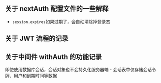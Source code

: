 ## 关于 nextAuth 配置文件的一些解释

- `session.expires`如果过期了，会自动清除掉登录态

## 关于 JWT 流程的记录

## 关于中间件 withAuth 的功能记录

即使使用数据库会话，会话对象也不会持久化服务器端 - 会话表中仅存储会话令牌、用户和到期时间等数据
